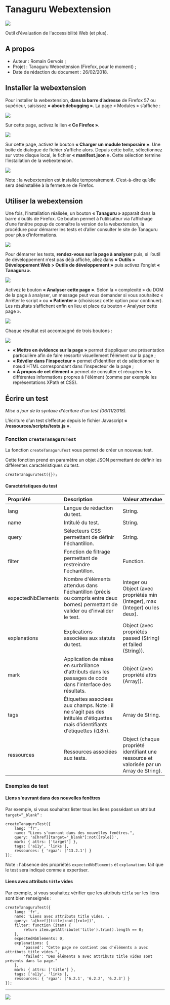 # Tanaguru Webextension

![](README/tanaguru.png)

Outil d'évaluation de l'accessibilité Web (et plus).

## A propos

* Auteur : Romain Gervois ;
* Projet : Tanaguru Webextension (Firefox, pour le moment) ;
* Date de rédaction du document : 26/02/2018.

## Installer la webextension

Pour installer la webextension, **dans la barre d’adresse** de Firefox 57 ou supérieur, saisissez **« about:debugging »**. La page « Modules » s’affiche :

![](README/install1-1.png)

Sur cette page, activez le lien **« Ce Firefox »**.

![](README/install1-2.png)

Sur cette page, activez le bouton **« Charger un module temporaire »**. Une boîte de dialogue de fichier s’affiche alors. Depuis cette boîte, sélectionnez sur votre disque local, le fichier **« manifest.json »**. Cette sélection termine l’installation de la webextension.

![](README/install2.png)

Note : la webextension est installée temporairement. C’est-à-dire qu’elle sera désinstallée à la fermeture de Firefox.

## Utiliser la webextension

Une fois, l’installation réalisée, un bouton **« Tanaguru »** apparait dans la barre d’outils de Firefox. Ce bouton permet à l’utilisateur via l’affichage d’une fenêtre popup de connaître la version de la webextension, la procédure pour démarrer les tests et d’aller consulter le site de Tanaguru pour plus d’informations.

![](README/use1.png)

Pour démarrer les tests, **rendez-vous sur la page à analyser** puis, si l’outil de développement n’est pas déjà affiché, allez dans **« Outils > Développement Web > Outils de développement »** puis activez l’onglet **« Tanaguru »**.

![](README/use2.png)

Activez le bouton **« Analyser cette page »**. Selon la « complexité » du DOM de la page à analyser, un message peut vous demander si vous souhaitez « Arrêter le script » ou **« Patienter »** (choisissez cette option pour continuer). Les résultats s’affichent enfin en lieu et place du bouton « Analyser cette page ».

![](README/use3.png)

Chaque résultat est accompagné de trois boutons :

![](README/use4.png)

* **« Mettre en évidence sur la page »** permet d’appliquer une présentation particulière afin de faire ressortir visuellement l’élément sur la page ;
* **« Révéler dans l'inspecteur »** permet d'identifier et de sélectionner le nœud HTML correspondant dans l’inspecteur de la page ;
* **« À propos de cet élément »** permet de consulter et récupérer les différentes informations propres à l'élément (comme par exemple les représentations XPath et CSS).

## Écrire un test

*Mise à jour de la syntaxe d'écriture d'un test (06/11/2018).*

L’écriture d’un test s’effectue depuis le fichier Javascript **« /ressources/scripts/tests.js »**.

### Fonction `createTanaguruTest`

La fonction `createTanaguruTest` vous permet de créer un nouveau test.

Cette fonction prend en paramètre un objet JSON permettant de définir les différentes caractéristiques du test.

```
createTanaguruTest({});
```
#### Caractéristiques du test

| Propriété | Description | Valeur attendue |
| :-- | :-- | :-- |
| lang | Langue de rédaction du test. | String. |
| name | Intitulé du test. | String. |
| query | Sélecteurs CSS permettant de définir l'échantillon. | String. |
| filter | Fonction de filtrage permettant de restreindre l'échantillon. | Function. |
| expectedNbElements | Nombre d'éléments attendus dans l'échantillon (précis ou compris entre deux bornes) permettant de valider ou d'invalider le test. | Integer ou Object (avec propriétés min (Integer), max (Integer) ou les deux). |
| explanations | Explications associées aux statuts du test. | Object (avec propriétés passed (String) et failed (String)). |
| mark | Application de mises en surbrillance d'attributs dans les passages de code dans l'interface des résultats. | Object (avec propriété attrs (Array)). |
| tags | Étiquettes associées aux champs. Note : il ne s'agit pas des intitulés d'étiquettes mais d'identifiants d'étiquettes (i18n). | Array de String. |
| ressources | Ressources associées aux tests. | Object (chaque propriété identifiant une ressource et valorisée par un Array de String). |

### Exemples de test

#### Liens s'ouvrant dans des nouvelles fenêtres

Par exemple, si vous souhaitez lister tous les liens possédant un attribut `target=“_blank“` :

````
createTanaguruTest({
	lang: 'fr',
	name: "Liens s'ouvrant dans des nouvelles fenêtres.",
	query: 'a[href][target="_blank"]:not([role])',
	mark: { attrs: ['target'] },
	tags: ['a11y', 'links'],
	ressources: { 'rgaa': ['13.2.1'] }
});
````

Note : l'absence des propriétés ``expectedNbElements`` et ``explanations`` fait que le test sera indiqué comme à expertiser.

#### Liens avec attributs ``title`` vides

Par exemple, si vous souhaitez vérifier que les attributs ``title`` sur les liens sont bien renseignés :

````
createTanaguruTest({
	lang: 'fr',
	name: 'Liens avec attributs title vides.',
	query: 'a[href][title]:not([role])',
	filter: function (item) {
		return item.getAttribute('title').trim().length == 0;
	},
	expectedNbElements: 0,
	explanations: {
		'passed': "Cette page ne contient pas d'éléments a avec attributs title vides.",
		'failed': "Des éléments a avec attributs title vides sont présents dans la page."
	},
	mark: { attrs: ['title'] },
	tags: ['a11y', 'links'],
	ressources: { 'rgaa': ['6.2.1', '6.2.2', '6.2.3'] }
});
`````

---

![](README/write.png)
